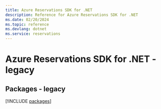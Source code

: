 ```yaml
---
title: Azure Reservations SDK for .NET
description: Reference for Azure Reservations SDK for .NET
ms.date: 02/20/2024
ms.topic: reference
ms.devlang: dotnet
ms.service: reservations
---
```

# Azure Reservations SDK for .NET - legacy
## Packages - legacy
[!INCLUDE [packages](reservations-index.md)]